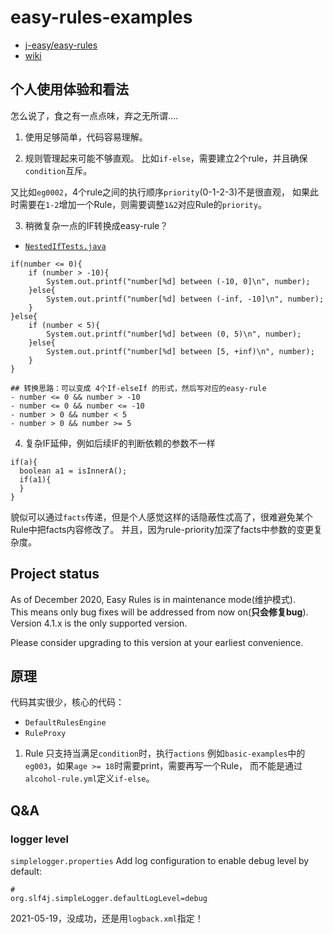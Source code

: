 # easy-rules-examples

+ [j-easy/easy-rules](https://github.com/j-easy/easy-rules)
+ [wiki](https://github.com/j-easy/easy-rules/wiki)

## 个人使用体验和看法
怎么说了，食之有一点点味，弃之无所谓....

1. 使用足够简单，代码容易理解。

2. 规则管理起来可能不够直观。
比如`if-else`，需要建立2个rule，并且确保`condition`互斥。

又比如`eg0002`，4个rule之间的执行顺序`priority`(0-1-2-3)不是很直观，
如果此时需要在`1-2`增加一个Rule，则需要调整`1&2`对应Rule的`priority`。

3. 稍微复杂一点的IF转换成easy-rule？
+ [`NestedIfTests.java`](easy-rules-basic-examples/src/test/java/com/vergilyn/examples/ruleengine/easyrules/eg1001/NestedIfTests.java)
```
if(number <= 0){
    if (number > -10){
        System.out.printf("number[%d] between (-10, 0]\n", number);
    }else{
        System.out.printf("number[%d] between (-inf, -10]\n", number);
    }
}else{
    if (number < 5){
        System.out.printf("number[%d] between (0, 5)\n", number);
    }else{
        System.out.printf("number[%d] between [5, +inf)\n", number);
    }
}

## 转换思路：可以变成 4个If-elseIf 的形式，然后写对应的easy-rule
- number <= 0 && number > -10
- number <= 0 && number <= -10
- number > 0 && number < 5
- number > 0 && number >= 5
```

4. 复杂IF延伸，例如后续IF的判断依赖的参数不一样
```
if(a){
  boolean a1 = isInnerA();
  if(a1){
  }
}
```

貌似可以通过`facts`传递，但是个人感觉这样的话隐蔽性忒高了，很难避免某个Rule中把facts内容修改了。
并且，因为rule-priority加深了facts中参数的变更复杂度。


## Project status
As of December 2020, Easy Rules is in maintenance mode(维护模式).  
This means only bug fixes will be addressed from now on(<b color="RED">只会修复bug</b>).  
Version 4.1.x is the only supported version.

Please consider upgrading to this version at your earliest convenience.

## 原理
代码其实很少，核心的代码：
+ `DefaultRulesEngine`
+ `RuleProxy`

1. Rule 只支持当满足`condition`时，执行`actions`
例如`basic-examples`中的`eg003`，如果`age >= 18`时需要print，需要再写一个Rule，
而不能是通过`alcohol-rule.yml`定义`if-else`。


## Q&A
### logger level
`simplelogger.properties` Add log configuration to enable debug level by default:
```
# 
org.slf4j.simpleLogger.defaultLogLevel=debug

```

2021-05-19，没成功，还是用`logback.xml`指定！